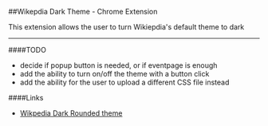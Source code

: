 
##Wikepdia Dark Theme - Chrome Extension

This extension allows the user to turn Wikiepdia's default theme to dark

---

####TODO
- decide if popup button is needed, or if eventpage is enough
- add the ability to turn on/off the theme with a button click
- add the ability for the user to upload a different CSS file instead

####Links
- [Wikpedia Dark Rounded theme](https://userstyles.org/styles/47161/dark-wikipedia-rounded "Created by: jojohess")
